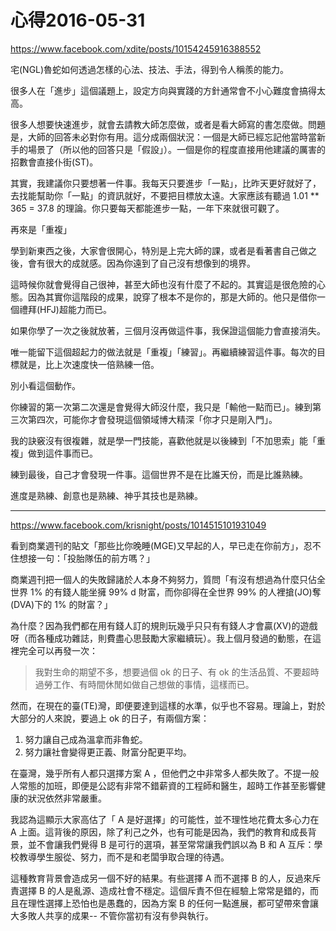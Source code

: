 # 心得2016-05-31

https://www.facebook.com/xdite/posts/10154245916388552

宅(NGL)魯蛇如何透過怎樣的心法、技法、手法，得到令人稱羨的能力。

很多人在「進步」這個議題上，設定方向與實踐的方針通常會不小心難度會搞得太高。

很多人想要快速進步，就會去請教大師怎麼做，或者是看大師寫的書怎麼做。問題是，大師的回答未必對你有用。這分成兩個狀況：一個是大師已經忘記他當時當新手的場景了（所以他的回答只是「假設」）。一個是你的程度直接用他建議的厲害的招數會直接仆街(ST)。

其實，我建議你只要想著一件事。我每天只要進步「一點」，比昨天更好就好了，去找能幫助你「一點」的資訊就好，不要把目標放太遠。大家應該有聽過 1.01 ** 365 = 37.8 的理論。你只要每天都能進步一點，一年下來就很可觀了。

再來是「重複」

學到新東西之後，大家會很開心，特別是上完大師的課，或者是看著書自己做之後，會有很大的成就感。因為你遠到了自己沒有想像到的境界。

這時候你就會覺得自己很神，甚至大師也沒有什麼了不起的。其實這是很危險的心態。因為其實你這階段的成果，說穿了根本不是你的，那是大師的。他只是借你一個禮拜(HFJ)超能力而已。

如果你學了一次之後就放著，三個月沒再做這件事，我保證這個能力會直接消失。

唯一能留下這個超起力的做法就是「重複」「練習」。再繼續練習這件事。每次的目標就是，比上次速度快一倍熟練一倍。

別小看這個動作。

你練習的第一次第二次還是會覺得大師沒什麼，我只是「輸他一點而已」。練到第三次第四次，可能你才會發現這個領域博大精深「你才只是剛入門」。

我的訣竅沒有很複雜，就是學一門技能，喜歡他就是以後練到「不加思索」能「重複」做到這件事而已。

練到最後，自己才會發現一件事。這個世界不是在比誰天份，而是比誰熟練。

進度是熟練、創意也是熟練、神乎其技也是熟練。

---

https://www.facebook.com/krisnight/posts/1014515101931049

看到商業週刊的貼文「那些比你晚睡(MGE)又早起的人，早已走在你前方」，忍不住想接一句：「投胎隊伍的前方嗎？」

商業週刊把一個人的失敗歸諸於人本身不夠努力，質問「有沒有想過為什麼只佔全世界 1% 的有錢人能坐擁 99% d 財富，而你卻得在全世界 99% 的人裡搶(JO)奪(DVA)下的 1% 的財富？」

為什麼？因為我們都在用有錢人訂的規則玩幾乎只只有有錢人才會贏(XV)的遊戲呀（而各種成功雜誌，則費盡心思鼓勵大家繼續玩）。我上個月發過的動態，在這裡完全可以再發一次：
>我對生命的期望不多，想要過個 ok 的日子、有 ok 的生活品質、不要超時過勞工作、有時間休閒如做自己想做的事情，這樣而已。

然而，在現在的臺(TE)灣，即便要達到這樣的水準，似乎也不容易。理論上，對於大部分的人來說，要過上 ok 的日子，有兩個方案：
1. 努力讓自己成為溫拿而非魯蛇。
2. 努力讓社會變得更正義、財富分配更平均。

在臺灣，幾乎所有人都只選擇方案 A ，但他們之中非常多人都失敗了。不提一般人常態的加班，即便是公認有非常不錯薪資的工程師和醫生，超時工作甚至影響健康的狀況依然非常嚴重。

我認為這顯示大家高估了「 A 是好選擇」的可能性，並不理性地花費太多心力在 A 上面。這背後的原因，除了利己之外，也有可能是因為，我們的教育和成長背景，並不會讓我們覺得 B 是可行的選項，甚至常常讓我們誤以為 B 和 A 互斥：學校教導學生服從、努力，而不是和老闆爭取合理的待遇。

這種教育背景會造成另一個不好的結果。有些選擇 A 而不選擇 B 的人，反過來斥責選擇 B 的人是亂源、造成社會不穩定。這個斥責不但在經驗上常常是錯的，而且在理性選擇上恐怕也是愚蠢的，因為方案 B 的任何一點進展，都可望帶來會讓大多敗人共享的成果-- 不管你當初有沒有參與執行。
